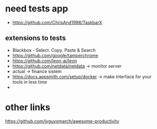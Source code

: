 # need tests app

- https://github.com/ChrisAnd1998/TaskbarX


## extensions to tests
- Blackbox - Select. Copy. Paste & Search
- https://github.com/google/tamperchrome
- https://github.com/leon-ai/leon
- https://github.com/netdata/netdata -> monitor server
- actual -> finance sistem
- https://docs.appsmith.com/setup/docker -> make interface for your tools in less time
- 

# other links
https://github.com/jyguyomarch/awesome-productivity
